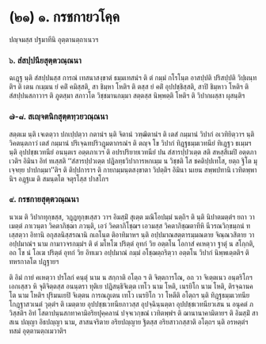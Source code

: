 <h1>(๒๑) ๑. กรชกายวโคฺค</h1>
<p> ปญฺจมสฺส  ปฐมาทีนิ อุตฺตานตฺถาเนวฯ</p>


<h3>๖. สํสปฺปนียสุตฺตวณฺณนา</h3>
<p> ฉเฎฺฐ นฺติ สํสปฺปนสฺส การณํ เทสนาสงฺขาตํ ธมฺมเทสนํฯ ติ ตํ กมฺมํ กโรโนฺต อาสปฺปติ ปริสปฺปติ วิปฺผนฺทติฯ   ติ เตน กเมฺมน ยํ คติํ คมิสฺสติ, สา ชิมฺหา โหติฯ ติ ตสฺส ยํ  คติํ อุปปชฺชิสฺสติ, สาปิ ชิมฺหาว โหติฯ ติ สํสปฺปนสภาวาฯ ติ ภูตสฺมา สภาวโต วิชฺชมานกมฺมา สตฺตสฺส นิพฺพตฺติ โหติฯ ติ วิปากผสฺสา ผุสนฺติฯ</p>


<h3>๗-๘. สเญฺจตนิกสุตฺตทฺวยวณฺณนา</h3>
<p> สตฺตเม นฺติ เจเตตฺวา ปกเปฺปตฺวา กตานํฯ นฺติ จิตานํ วฑฺฒิตานํฯ ติ เตสํ กมฺมานํ วิปากํ อเวทิยิตฺวาฯ นฺติ วิคตนฺตภาวํ เตสํ กมฺมานํ ปริเจฺฉทปริวฎุมตากรณํฯ ติ ตญฺจ โข วิปากํ ทิฎฺฐธมฺมเวทนียํ ทิเฎฺฐว ธเมฺมฯ นฺติ อุปปชฺชเวทนียํ อนนฺตเร อตฺตภาเวฯ ติ อปรปริยายเวทนียํ ปน สํสารปฺปวเตฺต สติ สหสฺสิเมปิ อตฺตภาเวติฯ อิมินา อิทํ ทเสฺสติ ‘‘สํสารปฺปวเตฺต ปฎิลทฺธวิปาการหกเมฺม น วิชฺชติ โส ชคติปฺปเทโส, ยตฺถ ฐิโต มุเจฺจยฺย ปาปกมฺมา’’ติฯ ติ  ติปฺปการาฯ ติ กายกมฺมนฺตสงฺขาตา วิปตฺติฯ อิมินา นเยน สพฺพปทานิ เวทิตพฺพานิฯ อฎฺฐเม ติ สมนฺตโต จตุรโสฺส ปาสโกฯ</p>


<h3>๙. กรชกายสุตฺตวณฺณนา</h3>
<p> นวเม ติ วิปากทุกฺขสฺส, วฎฺฎทุกฺขเสฺสว วาฯ อิมสฺมิํ สุเตฺต มณิโอปมฺมํ นตฺถิฯ ติ นฺติ นิปาตมตฺตํฯ ยถา วา เมตฺตํ  ภาเวนฺตา วิคตาภิชฺฌา ภวนฺติ, เอวํ วิคตาภิโชฺฌฯ เอวมสฺส วิคตาภิชฺฌตาทีหิ นีวรณวิกฺขมฺภนํ ทเสฺสตฺวา อิทานิ อกุสลนิสฺสรณานิ กเถโนฺต ติอาทิมาหฯ นฺติ อปฺปมาณสตฺตารมฺมณตาย จิณฺณวสิตาย วา อปฺปมาณํฯ  นาม กามาวจรกมฺมํฯ ติ ตํ มโหโฆ ปริตฺตํ อุทกํ วิย อตฺตโน โอกาสํ คเหตฺวา ฐาตุํ น สโกฺกติ, อถ โข นํ โอเฆ ปริตฺตํ อุทกํ วิย อิทเมว อปฺปมาณํ กมฺมํ อโชฺฌตฺถริตฺวา อตฺตโน วิปากํ นิพฺพเตฺตติฯ ติ ทหรกาลโต ปฎฺฐายฯ</p>


<p>ติ อิมํ กายํ คเหตฺวา ปรโลกํ คนฺตุํ นาม น สกฺกาติ อโตฺถ ฯ ติ จิตฺตการโณ, อถ วา จิเตฺตเนว อนฺตริโกฯ เอกเสฺสว หิ จุติจิตฺตสฺส อนนฺตรา ทุติเย ปฎิสนฺธิจิเตฺต เทโว นาม โหติ, เนรยิโก นาม  โหติ, ติรจฺฉานคโต นาม โหติฯ ปุริมนเยปิ จิเตฺตน การณภูเตน เทโว เนรยิโก วา โหตีติ อโตฺถฯ นฺติ ทิฎฺฐธมฺมเวทนียโกฎฺฐาสวเนตํ วุตฺตํฯ ติ เมตฺตาย อุปปชฺชเวทนียภาวสฺส อุปจฺฉินฺนตฺตา อุปปชฺชเวทนียวเสน น อนุคตํ ภวิสฺสติฯ อิทํ โสตาปนฺนสกทาคามิอริยปุคฺคลานํ ปจฺจเวกฺขณํ เวทิตพฺพํฯ ติ ฌานานาคามิตายฯ ติ อิมสฺมิํ สาสเน ปญฺญา อิธปญฺญา นาม, สาสนจริตาย อริยปญฺญาย ฐิตสฺส อริยสาวกสฺสาติ อโตฺถฯ นฺติ อรหตฺตํฯ ทสมํ อุตฺตานตฺถเมวาติฯ</p>

</p>





